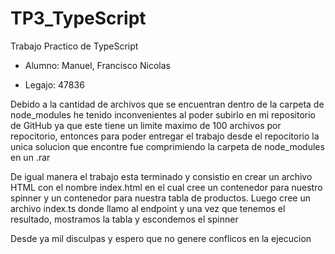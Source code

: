 # TP3_TypeScript
Trabajo Practico de TypeScript

 * Alumno: Manuel, Francisco Nicolas

 * Legajo: 47836

Debido a la cantidad de archivos que se encuentran dentro de la carpeta de node_modules he tenido inconvenientes al poder subirlo en mi repositorio de GitHub ya que este tiene un limite maximo de 100 archivos por repocitorio, entonces para poder entregar el trabajo desde el repocitorio la unica solucion que encontre fue comprimiendo la carpeta de node_modules en un .rar

De igual manera el trabajo esta terminado y consistio en crear un archivo HTML con el nombre index.html en el cual cree un contenedor para nuestro spinner y un contenedor para nuestra tabla de productos. Luego cree un archivo index.ts donde llamo al endpoint y una vez que tenemos el resultado, mostramos la tabla y escondemos el spinner

Desde ya mil disculpas y espero que no genere conflicos en la ejecucion
